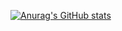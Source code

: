 
[![Anurag's GitHub stats](https://github-readme-stats.vercel.app/api?username=magnuspaal)](https://github.com/anuraghazra/github-readme-stats)
